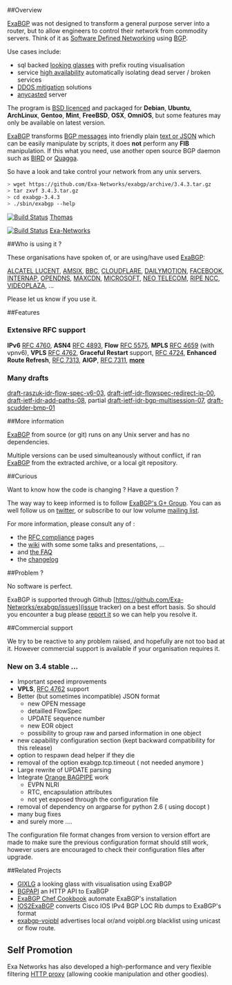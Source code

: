 ##Overview

[ExaBGP](http://github.com/Exa-Networks/exabgp) was not designed to transform a general purpose server into a router, but to allow engineers to control their network from commodity servers.
Think of it as [Software Defined Networking](http://en.wikipedia.org/wiki/Software-defined_networking) using [BGP](http://en.wikipedia.org/wiki/BGP).

Use cases include:
 * sql backed [looking glasses](https://code.google.com/p/gixlg/wiki/sample_maps) with prefix routing visualisation
 * service [high availability](http://vincent.bernat.im/en/blog/2013-exabgp-highavailability.html) automatically isolating dead server / broken services
 * [DDOS mitigation](http://perso.nautile.fr/prez/fgabut-flowspec-frnog-final.pdf) solutions
 * [anycasted](http://blog.iweb-hosting.co.uk/blog/2012/01/27/using-bgp-to-serve-high-availability-dns/) server

The program is [BSD licenced](https://github.com/Exa-Networks/exabgp/blob/master/COPYRIGHT) and packaged for **Debian**, **Ubuntu**, **ArchLinux**, **Gentoo**, **Mint**, **FreeBSD**, **OSX**, **OmniOS**, but some features may only be available on latest version.

[ExaBGP](http://github.com/Exa-Networks/exabgp) transforms [BGP messages](http://thomas.mangin.com/data/pdf/UKNOF%2015%20-%20Mangin%20-%20Naked%20BGP.pdf) into friendly plain [text or JSON](https://github.com/Exa-Networks/exabgp/wiki/Controlling-ExaBGP-:-API-for-received-messages) which can be easily manipulate by scripts, it does **not** perform any **FIB** manipulation. If this what you need, use another open source BGP daemon such as [BIRD](http://bird.network.cz/) or [Quagga](http://www.quagga.net/).

So have a look and take control your network from any unix servers.

```sh
> wget https://github.com/Exa-Networks/exabgp/archive/3.4.3.tar.gz
> tar zxvf 3.4.3.tar.gz
> cd exabgp-3.4.3
> ./sbin/exabgp --help
```

[![Build Status](https://travis-ci.org/thomas-mangin/exabgp.svg)](https://travis-ci.org/thomas-mangin/exabgp) [Thomas](https://github.com/thomas-mangin/exabgp)

[![Build Status](https://travis-ci.org/Exa-Networks/exabgp.svg)](https://travis-ci.org/Exa-Networks/exabgp) [Exa-Networks](https://github.com/Exa-Networks/exabgp)

##Who is using it ?

These organisations have spoken of, or are using/have used [ExaBGP](http://github.com/Exa-Networks/exabgp):

[ALCATEL LUCENT](http://www.nanog.org/sites/default/files/wed.general.trafficdiversion.serodio.10.pdf),
[AMSIX](https://ripe64.ripe.net/presentations/49-Follow_Up_AMS-IX_route-server_test_Euro-IX_20th_RIPE64.pdf),
[BBC](http://www.bbc.co.uk/),
[CLOUDFLARE](http://www.slideshare.net/TomPaseka/flowspec-apf-2013),
[DAILYMOTION](https://twitter.com/fgabut),
[FACEBOOK](http://velocityconf.com/velocity2013/public/schedule/detail/28410),
[INTERNAP](http://www.internap.com/),
[OPENDNS](http://www.opendns.com/),
[MAXCDN](http://blog.maxcdn.com/anycast-ip-routing-used-maxcdn/),
[MICROSOFT](http://www.nanog.org/sites/default/files/wed.general.brainslug.lapukhov.20.pdf),
[NEO TELECOM](http://media.frnog.org/FRnOG_18/FRnOG_18-6.pdf),
[RIPE NCC](https://labs.ripe.net/Members/wouter_miltenburg/Researchpaper.pdf),
[VIDEOPLAZA](http://www.videoplaza.com),
...

Please let us know if you use it.

##Features

### Extensive RFC support

**IPv6** [RFC 4760](http://www.ietf.org/rfc/rfc4760.txt), **ASN4** [RFC 4893](http://www.ietf.org/rfc/rfc4893.txt), **Flow** [RFC 5575](http://tools.ietf.org/html/rfc5575), **MPLS** [RFC 4659](http://tools.ietf.org/html/rfc4659) (with vpnv6), **VPLS** [RFC 4762](http://tools.ietf.org/html/rfc4762), **Graceful Restart** support, [RFC 4724](http://www.ietf.org/rfc/rfc4724.txt), **Enhanced Route Refresh**, [RFC 7313](http://tools.ietf.org/html/rfc7313), **AIGP**, [RFC 7311](http://tools.ietf.org/html/rfc7311), **[more](https://github.com/Exa-Networks/exabgp/wiki/RFC-Information)**

### Many drafts

[draft-raszuk-idr-flow-spec-v6-03](http://tools.ietf.org/html/draft-ietf-idr-flow-spec-v6-03), [draft-ietf-idr-flowspec-redirect-ip-00](http://tools.ietf.org/html/draft-ietf-idr-flowspec-redirect-ip-00), [draft-ietf-idr-add-paths-08](http://tools.ietf.org/html/draft-ietf-idr-add-paths-08), partial [draft-ietf-idr-bgp-multisession-07](http://tools.ietf.org/html/draft-ietf-idr-bgp-multisession-07), [draft-scudder-bmp-01](http://tools.ietf.org/html/draft-scudder-bmp-01)

##More information

[ExaBGP](http://github.com/Exa-Networks/exabgp) from source (or git) runs on any Unix server and has no dependencies.

Multiple versions can be used simulteanously without conflict, if ran [ExaBGP](http://github.com/Exa-Networks/exabgp) from the extracted archive, or a local git repository.

##Curious

Want to know how the code is changing ? Have a question ?

The way way to keep informed is to follow [ExaBGP's G+ Group](https://plus.google.com/u/0/communities/108249711110699351497). You can as well follow us on [twitter](https://twitter.com/#!/search/exabgp), or subscribe to our low volume [mailing list](http://groups.google.com/group/exabgp-users).

For more information, please consult any of :

 * the [RFC compliance](https://github.com/Exa-Networks/exabgp/wiki/RFC-Information) pages
 * the [wiki](https://github.com/Exa-Networks/exabgp/wiki) with some some talks and presentations, ...
 * and [the FAQ](https://github.com/Exa-Networks/exabgp/wiki/FAQ)
 * the [changelog](https://raw.github.com/Exa-Networks/exabgp/master/CHANGELOG)

##Problem ?

No software is perfect.

ExaBGP is supported through Github [https://github.com/Exa-Networks/exabgp/issues](issue tracker) on a best effort basis. So should you encounter a bug please [report it](https://github.com/Exa-Networks/exabgp/issues?labels=bug&page=1&state=open) so we can help you resolve it.

##Commercial support

We try to be reactive to any problem raised, and hopefully are not too bad at it. However commercial support is available if your organisation requires it.

### New on 3.4 stable ...

 * Important speed improvements
 * **VPLS**, [RFC 4762](http://tools.ietf.org/html/rfc4762) support
 * Better (but sometimes incompatible) JSON format
   * new OPEN message
   * detailled FlowSpec
   * UPDATE sequence number
   * new EOR object
   * possibility to group raw and parsed information in one object
 * new capability configuration section (kept backward compatibility for this release)
 * option to respawn dead helper if they die
 * removal of the option exabgp.tcp.timeout ( not needed anymore )
 * Large rewrite of UPDATE parsing
 * Integrate [Orange BAGPIPE](https://github.com/Orange-OpenSource/bagpipe-bgp) work
   * EVPN NLRI
   * RTC, encapsulation attributes
   * not yet exposed through the configuration file
 * removal of dependency on argparse for python 2.6 ( using docopt )
 * many bug fixes
 * and surely more ....

The configuration file format changes from version to version effort are made to make sure the previous configuration format should still work, however users are encouraged to check their configuration files after upgrade.

##Related Projects

 * [GIXLG](https://code.google.com/p/gixlg/) a looking glass with visualisation using ExaBGP
 * [BGPAPI](https://github.com/abh/bgpapi) an HTTP API to ExaBGP
 * [ExaBGP Chef Cookbook](https://github.com/hw-cookbooks/exabgp) automate ExaBGP's installation
 * [IOS2ExaBGP](https://github.com/lochiiconnectivity/ios2exa) converts Cisco IOS IPv4 BGP LOC Rib dumps to ExaBGP's format
 * [exabgp-voipbl](https://github.com/GeertHauwaerts/exabgp-voipbl) advertises local or/and voipbl.org blacklist using unicast or flow route.

## Self Promotion

Exa Networks has also developed a high-performance and very flexible filtering [HTTP proxy](https://github.com/Exa-Networks/exaproxy) (allowing cookie manipulation and other goodies).
